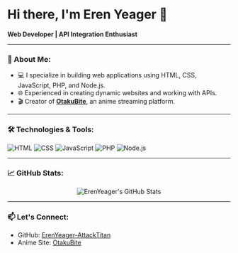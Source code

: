 # Hi there, I'm Eren Yeager 👋

**Web Developer | API Integration Enthusiast**

---

### 🚀 About Me:
- 💻 I specialize in building web applications using HTML, CSS, JavaScript, PHP, and Node.js.
- 🌐 Experienced in creating dynamic websites and working with APIs.
- 🎬 Creator of [**OtakuBite**](https://otakubite.rf.fd), an anime streaming platform.

---

### 🛠️ Technologies & Tools:
![HTML](https://img.shields.io/badge/-HTML5-E34F26?logo=html5&logoColor=fff)
![CSS](https://img.shields.io/badge/-CSS3-1572B6?logo=css3)
![JavaScript](https://img.shields.io/badge/-JavaScript-F7DF1E?logo=javascript&logoColor=000)
![PHP](https://img.shields.io/badge/-PHP-777BB4?logo=php&logoColor=fff)
![Node.js](https://img.shields.io/badge/-Node.js-339933?logo=nodedotjs&logoColor=fff)

---

### 📈 GitHub Stats:
<p align="center">
  <img src="https://github-readme-stats.vercel.app/api?username=ErenYeager-AttackTitan&show_icons=true&theme=dark" alt="ErenYeager's GitHub Stats" />
</p>

---

### 📫 Let's Connect:
- GitHub: [ErenYeager-AttackTitan](https://github.com/ErenYeager-AttackTitan)
- Anime Site: [OtakuBite](https://otakubite.rf.fd)
